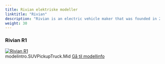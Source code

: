 ```yaml
---
title: Rivian elektriske modeller
linktitle: "Rivian"
description: "Rivian is an electric vehicle maker that was founded in 2009 by RJ Scaringe. Rivian's EV strategy is to focus on producing premium electric trucks and SUVs that can handle off-road adventures and everyday driving. Rivian's first products are the R1T pickup truck and the R1S SUV, which have a range of up to 400 miles and can accelerate from 0 to 60 mph in about 3 seconds. "
weight: 30
---
```

<!-- markdownlint-disable MD033 -->
<!-- markdownlint-disable MD010 -->


<div class="container shadow p-3 mb-5 bg-body-tertiary rounded">
<h3> Rivian R1</h3>
	<div class="row">
		<div class="col col-12 col-md-6">
			<a href="r1"><img src="https://media.evkx.net/multimedia/models/rivian/r1/r1s_quad-motor_awd/main_1_st.jpg" class="img-fluid" alt="Rivian R1" ></a>
		</div>
		<div class="col col-12 col-md-6">
modelintro.SUVPickupTruck.Mid
<a href="r1">Gå til modellinfo</a>
		</div>
	</div>
</div>
